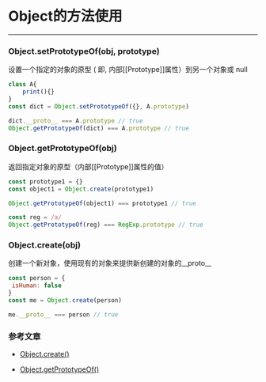 # Object的方法使用

---

### Object.setPrototypeOf\(obj, prototype\)

设置一个指定的对象的原型 \( 即, 内部\[\[Prototype\]\]属性）到另一个对象或 null

```js
class A{
    print(){} 
}
const dict = Object.setPrototypeOf({}, A.prototype)

dict.__proto__ === A.prototype // true
Object.getPrototypeOf(dict) === A.prototype // true
```

### Object.getPrototypeOf\(obj\)

返回指定对象的原型（内部\[\[Prototype\]\]属性的值）

```js
const prototype1 = {}
const object1 = Object.create(prototype1)

Object.getPrototypeOf(object1) === prototype1 // true

const reg = /a/
Object.getPrototypeOf(reg) === RegExp.prototype // true
```

### Object.create\(obj\)

创建一个新对象，使用现有的对象来提供新创建的对象的\_\_proto\_\_

```js
const person = {
 isHuman: false
}
const me = Object.create(person)

me.__proto__ === person // true
```

### 参考文章

* [Object.create\(\)](https://developer.mozilla.org/zh-CN/docs/Web/JavaScript/Reference/Global_Objects/Object/create)

* [Object.getPrototypeOf\(\)](https://developer.mozilla.org/zh-CN/docs/Web/JavaScript/Reference/Global_Objects/Object/GetPrototypeOf)



